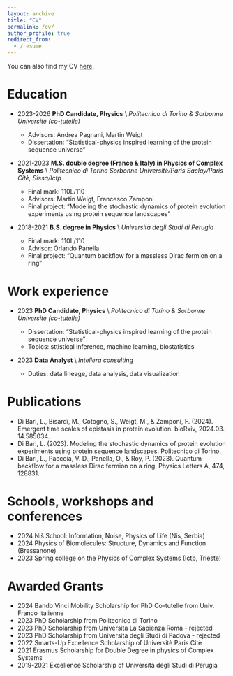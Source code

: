 ```yaml
---
layout: archive
title: "CV"
permalink: /cv/
author_profile: true
redirect_from:
  - /resume
---
```


You can also find my CV [here](http://leonardodibari..github.io/files/academic_cv.pdf).

Education
======
* 2023-2026 **PhD Candidate, Physics** \ *Politecnico di Torino & Sorbonne Universitè (co-tutelle)*
  * Advisors: Andrea Pagnani, Martin Weigt
  * Dissertation: “Statistical-physics inspired learning of the protein sequence universe”

* 2021-2023	**M.S. double degree (France & Italy) in Physics of Complex Systems** \ *Politecnico di Torino Sorbonne Universitè/Paris Saclay/Paris Citè, Sissa/Ictp*
  * Final mark: 110L/110
  * Advisors: Martin Weigt, Francesco Zamponi
  * Final project: “Modeling the stochastic dynamics of protein evolution experiments using protein sequence landscapes”

* 2018-2021 **B.S. degree in Physics** \ *Università degli Studi di Perugia*
  * Final mark: 110L/110
  * Advisor: Orlando Panella
  * Final project: “Quantum backflow for a massless Dirac fermion on a ring”


Work experience
======
* 2023 **PhD Candidate, Physics** \ *Politecnico di Torino & Sorbonne Universitè (co-tutelle)*
  * Dissertation: “Statistical-physics inspired learning of the protein sequence universe”
  * Topics: sttistical inference, machine learning, biostatistics
  
* 2023 **Data Analyst** \ *Intellera consulting*
  * Duties: data lineage, data analysis, data visualization


Publications
======
* Di Bari, L., Bisardi, M., Cotogno, S., Weigt, M., & Zamponi, F. (2024). Emergent time scales of epistasis in protein evolution. bioRxiv, 2024.03. 14.585034.
* Di Bari, L. (2023). Modeling the stochastic dynamics of protein evolution experiments using protein sequence landscapes. Politecnico di Torino.
* Di Bari, L., Paccoia, V. D., Panella, O., & Roy, P. (2023). Quantum backflow for a massless Dirac fermion on a ring. Physics Letters A, 474, 128831.


Schools, workshops and conferences
======
* 2024	Niš School: Information, Noise, Physics of Life     (Nis, Serbia)
* 2024	Physics of Biomolecules: Structure, Dynamics and Function (Bressanone)
* 2023	Spring college on the Physics of Complex Systems (Ictp, Trieste)

  
Awarded Grants
======

* 2024	Bando Vinci Mobility Scholarship for PhD Co-tutelle from Univ. Franco Italienne
* 2023	PhD Scholarship from Politecnico di Torino
* 2023	PhD Scholarship from Università La Sapienza Roma - rejected
* 2023	PhD Scholarship from Università degli Studi di Padova - rejected
* 2022	Smarts-Up Excellence Scholarship of Universitè Paris Citè
* 2021	Erasmus Scholarship for Double Degree in physics of Complex Systems
* 2019-2021	Excellence Scholarship of Università degli Studi di Perugia
